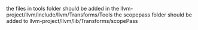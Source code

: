 the files in tools folder should be added in the llvm-project/llvm/include/llvm/Transforms/Tools
the scopepass folder should be added to llvm-project/llvm/lib/Transforms/scopePass
